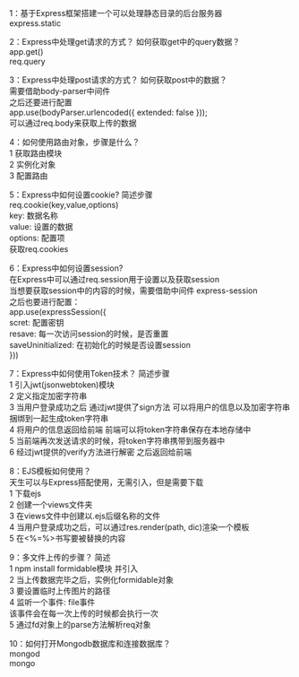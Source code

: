1：基于Express框架搭建一个可以处理静态目录的后台服务器  
express.static  
  
2：Express中处理get请求的方式？ 如何获取get中的query数据？  
app.get()  
req.query  
  
3：Express中处理post请求的方式？ 如何获取post中的数据？  
需要借助body-parser中间件  
之后还要进行配置  
app.use(bodyParser.urlencoded({ extended: false }));  
可以通过req.body来获取上传的数据  
  
4：如何使用路由对象，步骤是什么？  
    1 获取路由模块  
    2 实例化对象  
    3 配置路由  
  
5：Express中如何设置cookie? 简述步骤  
req.cookie(key,value,options)  
    key:        数据名称  
    value:      设置的数据  
    options:    配置项  
获取req.cookies  
  
6：Express中如何设置session?  
在Express中可以通过req.session用于设置以及获取session  
当想要获取session中的内容的时候，需要借助中间件 express-session  
之后也要进行配置：  
app.use(expressSession({  
    scret:  配置密钥  
    resave: 每一次访问session的时候，是否重置  
    saveUninitialized:  在初始化的时候是否设置session  
}))  
  
7：Express中如何使用Token技术？ 简述步骤  
    1 引入jwt(jsonwebtoken)模块  
    2 定义指定加密字符串  
    3 当用户登录成功之后 通过jwt提供了sign方法 可以将用户的信息以及加密字符串捆绑到一起生成token字符串  
    4 将用户的信息返回给前端 前端可以将token字符串保存在本地存储中  
    5 当前端再次发送请求的时候，将token字符串携带到服务器中  
    6 经过jwt提供的verify方法进行解密 之后返回给前端  
  
8：EJS模板如何使用？  
天生可以与Express搭配使用，无需引入，但是需要下载  
    1 下载ejs  
    2 创建一个views文件夹  
    3 在views文件中创建以.ejs后缀名称的文件  
    4 当用户登录成功之后，可以通过res.render(path, dic)渲染一个模板  
    5 在<%=%>书写要被替换的内容  
  
9：多文件上传的步骤？ 简述  
    1 npm install formidable模块 并引入  
    2 当上传数据完毕之后，实例化formidable对象  
    3 要设置临时上传图片的路径  
    4 监听一个事件: file事件  
        该事件会在每一次上传的时候都会执行一次  
    5 通过fd对象上的parse方法解析req对象  
  
10：如何打开Mongodb数据库和连接数据库？  
mongod  
mongo  
